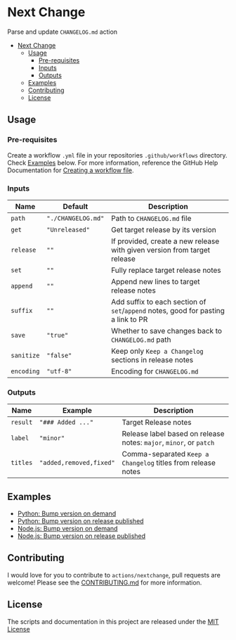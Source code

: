 # Next Change

Parse and update `CHANGELOG.md` action

- [Next Change](#next-change)
  - [Usage](#usage)
    - [Pre-requisites](#pre-requisites)
    - [Inputs](#inputs)
    - [Outputs](#outputs)
  - [Examples](#examples)
  - [Contributing](#contributing)
  - [License](#license)

## Usage
### Pre-requisites
Create a workflow `.yml` file in your repositories `.github/workflows` directory. Check [Examples](#examples) below. For more information, reference the GitHub Help Documentation for [Creating a workflow file](https://help.github.com/en/articles/configuring-a-workflow#creating-a-workflow-file).

### Inputs
| Name | Default | Description |
| - | - | - |
| `path` | `"./CHANGELOG.md"` | Path to `CHANGELOG.md` file |
| `get` | `"Unreleased"` | Get target release by its version |
| `release` | `""` | If provided, create a new release with given version from target release |
| `set` | `""` | Fully replace target release notes |
| `append` | `""` | Append new lines to target release notes |
| `suffix` | `""` | Add suffix to each section of `set`/`append` notes, good for pasting a link to PR |
| `save` | `"true"` | Whether to save changes back to `CHANGELOG.md` path |
| `sanitize` | `"false"` | Keep only `Keep a Changelog` sections in release notes |
| `encoding` | `"utf-8"` | Encoding for `CHANGELOG.md` |

### Outputs
| Name | Example | Description |
| - | - | - |
| `result` | `"### Added ..."` | Target Release notes |
| `label` | `"minor"` | Release label based on release notes: `major`, `minor`, or `patch` |
| `titles` | `"added,removed,fixed"` | Comma-separated `Keep a Changelog` titles from release notes |


## Examples
- [Python: Bump version on demand](examples/python-on-demand.yml)
- [Python: Bump version on release published](examples/python-on-release-published.yml)
- [Node.js: Bump version on demand](examples/nodejs-on-demand.yml)
- [Node.js: Bump version on release published](examples/pnodejs-on-release-published.yml)


## Contributing
I would love for you to contribute to `actions/nextchange`, pull requests are welcome! Please see the [CONTRIBUTING.md](CONTRIBUTING.md) for more information.

## License
The scripts and documentation in this project are released under the [MIT License](LICENSE)

